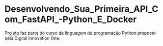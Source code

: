 # Desenvolvendo_Sua_Primeira_API_Com_FastAPI_-Python_E_Docker
Projeto faz parte do curso de linguagem de programação Python proposto pela Digital Innovation One.
